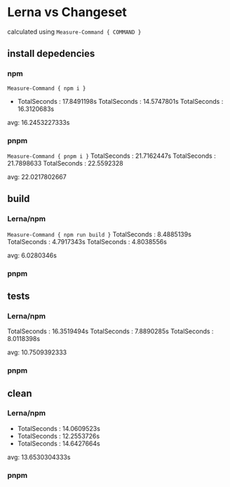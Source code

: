 # Lerna vs Changeset
calculated using `Measure-Command { COMMAND }`

## install depedencies
### npm
`Measure-Command { npm i }`
- TotalSeconds      : 17.8491198s
TotalSeconds      : 14.5747801s
TotalSeconds      : 16.3120683s

avg: 16.2453227333s

### pnpm
`Measure-Command { pnpm i }`
TotalSeconds      : 21.7162447s
TotalSeconds      : 21.7898633
TotalSeconds      : 22.5592328

avg: 22.0217802667

## build

### Lerna/npm
`Measure-Command { npm run build }`
TotalSeconds      : 8.4885139s
TotalSeconds      : 4.7917343s
TotalSeconds      : 4.8038556s

avg: 6.0280346s
### pnpm

## tests
### Lerna/npm
TotalSeconds      : 16.3519494s
TotalSeconds      : 7.8890285s
TotalSeconds      : 8.0118398s

avg: 10.7509392333
### pnpm

## clean
### Lerna/npm
- TotalSeconds      : 14.0609523s
- TotalSeconds      : 12.2553726s
- TotalSeconds      : 14.6427664s

avg: 13.6530304333s
### pnpm